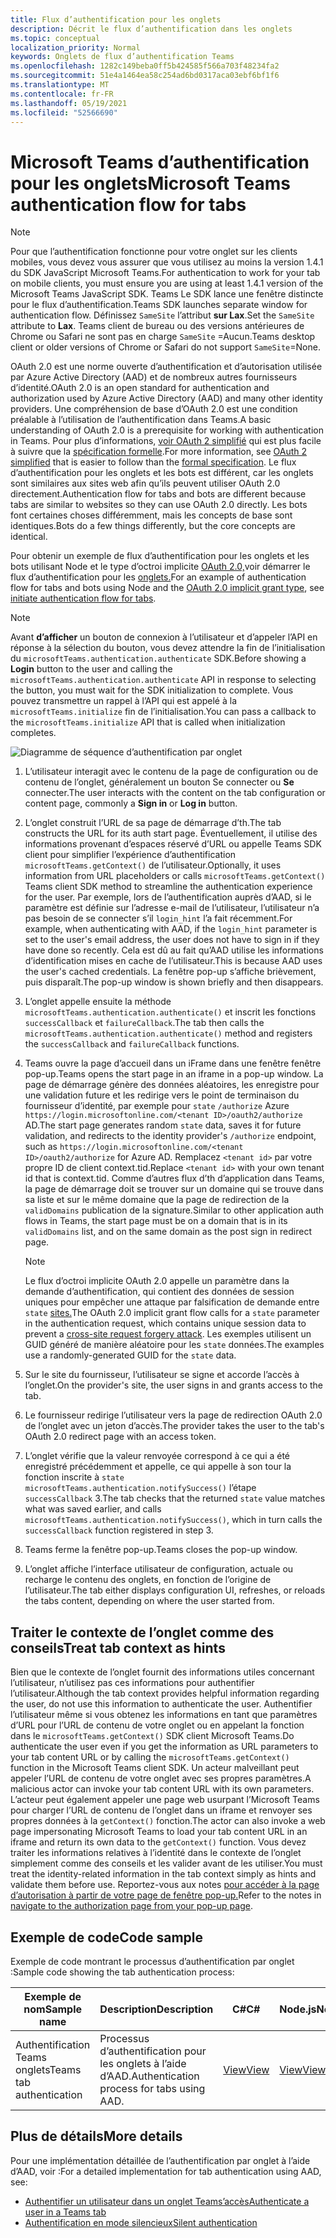 ```yaml
---
title: Flux d’authentification pour les onglets
description: Décrit le flux d’authentification dans les onglets
ms.topic: conceptual
localization_priority: Normal
keywords: Onglets de flux d’authentification Teams
ms.openlocfilehash: 1282c149beba0ff5b424585f566a703f48234fa2
ms.sourcegitcommit: 51e4a1464ea58c254ad6bd0317aca03ebf6bf1f6
ms.translationtype: MT
ms.contentlocale: fr-FR
ms.lasthandoff: 05/19/2021
ms.locfileid: "52566690"
---
```

# <a name="microsoft-teams-authentication-flow-for-tabs"></a><span data-ttu-id="71f38-104">Microsoft Teams d’authentification pour les onglets</span><span class="sxs-lookup"><span data-stu-id="71f38-104">Microsoft Teams authentication flow for tabs</span></span>

> [!NOTE]
> <span data-ttu-id="71f38-105">Pour que l’authentification fonctionne pour votre onglet sur les clients mobiles, vous devez vous assurer que vous utilisez au moins la version 1.4.1 du SDK JavaScript Microsoft Teams.</span><span class="sxs-lookup"><span data-stu-id="71f38-105">For authentication to work for your tab on mobile clients, you must ensure you are using at least 1.4.1 version of the Microsoft Teams JavaScript SDK.</span></span>
> <span data-ttu-id="71f38-106">Teams Le SDK lance une fenêtre distincte pour le flux d’authentification.</span><span class="sxs-lookup"><span data-stu-id="71f38-106">Teams SDK launches separate window for authentication flow.</span></span> <span data-ttu-id="71f38-107">Définissez `SameSite` l’attribut **sur Lax**.</span><span class="sxs-lookup"><span data-stu-id="71f38-107">Set the `SameSite` attribute to **Lax**.</span></span> <span data-ttu-id="71f38-108">Teams client de bureau ou des versions antérieures de Chrome ou Safari ne sont pas en charge `SameSite` =Aucun.</span><span class="sxs-lookup"><span data-stu-id="71f38-108">Teams desktop client or older versions of Chrome or Safari do not support `SameSite`=None.</span></span>

<span data-ttu-id="71f38-109">OAuth 2.0 est une norme ouverte d’authentification et d’autorisation utilisée par Azure Active Directory (AAD) et de nombreux autres fournisseurs d’identité.</span><span class="sxs-lookup"><span data-stu-id="71f38-109">OAuth 2.0 is an open standard for authentication and authorization used by Azure Active Directory (AAD) and many other identity providers.</span></span> <span data-ttu-id="71f38-110">Une compréhension de base d’OAuth 2.0 est une condition préalable à l’utilisation de l’authentification dans Teams.</span><span class="sxs-lookup"><span data-stu-id="71f38-110">A basic understanding of OAuth 2.0 is a prerequisite for working with authentication in Teams.</span></span> <span data-ttu-id="71f38-111">Pour plus d’informations, [voir OAuth 2 simplifié](https://aaronparecki.com/oauth-2-simplified/) qui est plus facile à suivre que la [spécification formelle](https://oauth.net/2/).</span><span class="sxs-lookup"><span data-stu-id="71f38-111">For more information, see [OAuth 2 simplified](https://aaronparecki.com/oauth-2-simplified/) that is easier to follow than the [formal specification](https://oauth.net/2/).</span></span> <span data-ttu-id="71f38-112">Le flux d’authentification pour les onglets et les bots est différent, car les onglets sont similaires aux sites web afin qu’ils peuvent utiliser OAuth 2.0 directement.</span><span class="sxs-lookup"><span data-stu-id="71f38-112">Authentication flow for tabs and bots are different because tabs are similar to websites so they can use OAuth 2.0 directly.</span></span> <span data-ttu-id="71f38-113">Les bots font certaines choses différemment, mais les concepts de base sont identiques.</span><span class="sxs-lookup"><span data-stu-id="71f38-113">Bots do a few things differently, but the core concepts are identical.</span></span>

<span data-ttu-id="71f38-114">Pour obtenir un exemple de flux d’authentification pour les onglets et les bots utilisant Node et le type d’octroi implicite [OAuth 2.0,](https://oauth.net/2/grant-types/implicit/)voir démarrer le flux d’authentification pour les [onglets.](~/tabs/how-to/authentication/auth-tab-aad.md#initiate-authentication-flow)</span><span class="sxs-lookup"><span data-stu-id="71f38-114">For an example of authentication flow for tabs and bots using Node and the [OAuth 2.0 implicit grant type](https://oauth.net/2/grant-types/implicit/), see [initiate authentication flow for tabs](~/tabs/how-to/authentication/auth-tab-aad.md#initiate-authentication-flow).</span></span>

> [!NOTE]
> <span data-ttu-id="71f38-115">Avant **d’afficher** un bouton de connexion à l’utilisateur et d’appeler l’API en réponse à la sélection du bouton, vous devez attendre la fin de l’initialisation du `microsoftTeams.authentication.authenticate` SDK.</span><span class="sxs-lookup"><span data-stu-id="71f38-115">Before showing a **Login** button to the user and calling the `microsoftTeams.authentication.authenticate` API in response to selecting the button, you must wait for the SDK initialization to complete.</span></span> <span data-ttu-id="71f38-116">Vous pouvez transmettre un rappel à l’API qui est appelé à la `microsoftTeams.initialize` fin de l’initialisation.</span><span class="sxs-lookup"><span data-stu-id="71f38-116">You can pass a callback to the `microsoftTeams.initialize` API that is called when initialization completes.</span></span>

![Diagramme de séquence d’authentification par onglet](~/assets/images/authentication/tab_auth_sequence_diagram.png)

1. <span data-ttu-id="71f38-118">L’utilisateur interagit avec le contenu de la  page de configuration ou de contenu de l’onglet, généralement un bouton Se connecter ou **Se** connecter.</span><span class="sxs-lookup"><span data-stu-id="71f38-118">The user interacts with the content on the tab configuration or content page, commonly a **Sign in** or **Log in** button.</span></span>
2. <span data-ttu-id="71f38-119">L’onglet construit l’URL de sa page de démarrage d’th.</span><span class="sxs-lookup"><span data-stu-id="71f38-119">The tab constructs the URL for its auth start page.</span></span> <span data-ttu-id="71f38-120">Éventuellement, il utilise des informations provenant d’espaces réservé d’URL ou appelle Teams SDK client pour simplifier l’expérience d’authentification `microsoftTeams.getContext()` de l’utilisateur.</span><span class="sxs-lookup"><span data-stu-id="71f38-120">Optionally, it uses information from URL placeholders or calls `microsoftTeams.getContext()` Teams client SDK method to streamline the authentication experience for the user.</span></span> <span data-ttu-id="71f38-121">Par exemple, lors de l’authentification auprès d’AAD, si le paramètre est définie sur l’adresse e-mail de l’utilisateur, l’utilisateur n’a pas besoin de se connecter s’il `login_hint` l’a fait récemment.</span><span class="sxs-lookup"><span data-stu-id="71f38-121">For example, when authenticating with AAD, if the `login_hint` parameter is set to the user's email address, the user does not have to sign in if they have done so recently.</span></span> <span data-ttu-id="71f38-122">Cela est dû au fait qu’AAD utilise les informations d’identification mises en cache de l’utilisateur.</span><span class="sxs-lookup"><span data-stu-id="71f38-122">This is because AAD uses the user's cached credentials.</span></span> <span data-ttu-id="71f38-123">La fenêtre pop-up s’affiche brièvement, puis disparaît.</span><span class="sxs-lookup"><span data-stu-id="71f38-123">The pop-up window is shown briefly and then disappears.</span></span>
3. <span data-ttu-id="71f38-124">L’onglet appelle ensuite la méthode `microsoftTeams.authentication.authenticate()` et inscrit les fonctions `successCallback` et `failureCallback`.</span><span class="sxs-lookup"><span data-stu-id="71f38-124">The tab then calls the `microsoftTeams.authentication.authenticate()` method and registers the `successCallback` and `failureCallback` functions.</span></span>
4. <span data-ttu-id="71f38-125">Teams ouvre la page d’accueil dans un iFrame dans une fenêtre fenêtre pop-up.</span><span class="sxs-lookup"><span data-stu-id="71f38-125">Teams opens the start page in an iframe in a pop-up window.</span></span> <span data-ttu-id="71f38-126">La page de démarrage génère des données aléatoires, les enregistre pour une validation future et les redirige vers le point de terminaison du fournisseur d’identité, par exemple pour `state` `/authorize` Azure `https://login.microsoftonline.com/<tenant ID>/oauth2/authorize` AD.</span><span class="sxs-lookup"><span data-stu-id="71f38-126">The start page generates random `state` data, saves it for future validation, and redirects to the identity provider's `/authorize` endpoint, such as `https://login.microsoftonline.com/<tenant ID>/oauth2/authorize` for Azure AD.</span></span> <span data-ttu-id="71f38-127">Remplacez `<tenant id>` par votre propre ID de client context.tid.</span><span class="sxs-lookup"><span data-stu-id="71f38-127">Replace `<tenant id>` with your own tenant id that is context.tid.</span></span>
<span data-ttu-id="71f38-128">Comme d’autres flux d’th d’application dans Teams, la page de démarrage doit se trouver sur un domaine qui se trouve dans sa liste et sur le même domaine que la page de redirection de la `validDomains` publication de la signature.</span><span class="sxs-lookup"><span data-stu-id="71f38-128">Similar to other application auth flows in Teams, the start page must be on a domain that is in its `validDomains` list, and on the same domain as the post sign in redirect page.</span></span>

    > [!NOTE]
    > <span data-ttu-id="71f38-129">Le flux d’octroi implicite OAuth 2.0 appelle un paramètre dans la demande d’authentification, qui contient des données de session uniques pour empêcher une attaque par falsification de demande entre `state` [sites.](https://en.wikipedia.org/wiki/Cross-site_request_forgery)</span><span class="sxs-lookup"><span data-stu-id="71f38-129">The OAuth 2.0 implicit grant flow calls for a `state` parameter in the authentication request, which contains unique session data to prevent a [cross-site request forgery attack](https://en.wikipedia.org/wiki/Cross-site_request_forgery).</span></span> <span data-ttu-id="71f38-130">Les exemples utilisent un GUID généré de manière aléatoire pour les `state` données.</span><span class="sxs-lookup"><span data-stu-id="71f38-130">The examples use a randomly-generated GUID for the `state` data.</span></span>

5. <span data-ttu-id="71f38-131">Sur le site du fournisseur, l’utilisateur se signe et accorde l’accès à l’onglet.</span><span class="sxs-lookup"><span data-stu-id="71f38-131">On the provider's site, the user signs in and grants access to the tab.</span></span>
6. <span data-ttu-id="71f38-132">Le fournisseur redirige l’utilisateur vers la page de redirection OAuth 2.0 de l’onglet avec un jeton d’accès.</span><span class="sxs-lookup"><span data-stu-id="71f38-132">The provider takes the user to the tab's OAuth 2.0 redirect page with an access token.</span></span>
7. <span data-ttu-id="71f38-133">L’onglet vérifie que la valeur renvoyée correspond à ce qui a été enregistré précédemment et appelle, ce qui appelle à son tour la fonction inscrite à `state` `microsoftTeams.authentication.notifySuccess()` l’étape `successCallback` 3.</span><span class="sxs-lookup"><span data-stu-id="71f38-133">The tab checks that the returned `state` value matches what was saved earlier, and calls `microsoftTeams.authentication.notifySuccess()`, which in turn calls the `successCallback` function registered in step 3.</span></span>
8. <span data-ttu-id="71f38-134">Teams ferme la fenêtre pop-up.</span><span class="sxs-lookup"><span data-stu-id="71f38-134">Teams closes the pop-up window.</span></span>
9. <span data-ttu-id="71f38-135">L’onglet affiche l’interface utilisateur de configuration, actuale ou recharge le contenu des onglets, en fonction de l’origine de l’utilisateur.</span><span class="sxs-lookup"><span data-stu-id="71f38-135">The tab either displays configuration UI, refreshes, or reloads the tabs content, depending on where the user started from.</span></span>

## <a name="treat-tab-context-as-hints"></a><span data-ttu-id="71f38-136">Traiter le contexte de l’onglet comme des conseils</span><span class="sxs-lookup"><span data-stu-id="71f38-136">Treat tab context as hints</span></span>

<span data-ttu-id="71f38-137">Bien que le contexte de l’onglet fournit des informations utiles concernant l’utilisateur, n’utilisez pas ces informations pour authentifier l’utilisateur.</span><span class="sxs-lookup"><span data-stu-id="71f38-137">Although the tab context provides helpful information regarding the user, do not use this information to authenticate the user.</span></span> <span data-ttu-id="71f38-138">Authentifier l’utilisateur même si vous obtenez les informations en tant que paramètres d’URL pour l’URL de contenu de votre onglet ou en appelant la fonction dans le `microsoftTeams.getContext()` SDK client Microsoft Teams.</span><span class="sxs-lookup"><span data-stu-id="71f38-138">Do authenticate the user even if you get the information as URL parameters to your tab content URL or by calling the `microsoftTeams.getContext()` function in the Microsoft Teams client SDK.</span></span> <span data-ttu-id="71f38-139">Un acteur malveillant peut appeler l’URL de contenu de votre onglet avec ses propres paramètres.</span><span class="sxs-lookup"><span data-stu-id="71f38-139">A malicious actor can invoke your tab content URL with its own parameters.</span></span> <span data-ttu-id="71f38-140">L’acteur peut également appeler une page web usurpant l’Microsoft Teams pour charger l’URL de contenu de l’onglet dans un iframe et renvoyer ses propres données à la `getContext()` fonction.</span><span class="sxs-lookup"><span data-stu-id="71f38-140">The actor can also invoke a web page impersonating Microsoft Teams to load your tab content URL in an iframe and return its own data to the `getContext()` function.</span></span> <span data-ttu-id="71f38-141">Vous devez traiter les informations relatives à l’identité dans le contexte de l’onglet simplement comme des conseils et les valider avant de les utiliser.</span><span class="sxs-lookup"><span data-stu-id="71f38-141">You must treat the identity-related information in the tab context simply as hints and validate them before use.</span></span> <span data-ttu-id="71f38-142">Reportez-vous aux notes [pour accéder à la page d’autorisation à partir de votre page de fenêtre pop-up.](~/tabs/how-to/authentication/auth-tab-aad.md#navigate-to-the-authorization-page-from-your-popup-page)</span><span class="sxs-lookup"><span data-stu-id="71f38-142">Refer to the notes in [navigate to the authorization page from your pop-up page](~/tabs/how-to/authentication/auth-tab-aad.md#navigate-to-the-authorization-page-from-your-popup-page).</span></span>

## <a name="code-sample"></a><span data-ttu-id="71f38-143">Exemple de code</span><span class="sxs-lookup"><span data-stu-id="71f38-143">Code sample</span></span>

<span data-ttu-id="71f38-144">Exemple de code montrant le processus d’authentification par onglet :</span><span class="sxs-lookup"><span data-stu-id="71f38-144">Sample code showing the tab authentication process:</span></span>

| <span data-ttu-id="71f38-145">**Exemple de nom**</span><span class="sxs-lookup"><span data-stu-id="71f38-145">**Sample name**</span></span> | <span data-ttu-id="71f38-146">**Description**</span><span class="sxs-lookup"><span data-stu-id="71f38-146">**Description**</span></span> | <span data-ttu-id="71f38-147">**C#**</span><span class="sxs-lookup"><span data-stu-id="71f38-147">**C#**</span></span> | <span data-ttu-id="71f38-148">**Node.js**</span><span class="sxs-lookup"><span data-stu-id="71f38-148">**Node.js**</span></span> |
|-----------------|-----------------|-------------|------------|
| <span data-ttu-id="71f38-149">Authentification Teams onglets</span><span class="sxs-lookup"><span data-stu-id="71f38-149">Teams tab authentication</span></span> | <span data-ttu-id="71f38-150">Processus d’authentification pour les onglets à l’aide d’AAD.</span><span class="sxs-lookup"><span data-stu-id="71f38-150">Authentication process for tabs using AAD.</span></span> | [<span data-ttu-id="71f38-151">View</span><span class="sxs-lookup"><span data-stu-id="71f38-151">View</span></span>](https://github.com/OfficeDev/Microsoft-Teams-Samples/tree/main/samples/app-complete-sample/csharp) | [<span data-ttu-id="71f38-152">View</span><span class="sxs-lookup"><span data-stu-id="71f38-152">View</span></span>](https://github.com/OfficeDev/Microsoft-Teams-Samples/tree/main/samples/app-complete-sample/nodejs) |

## <a name="more-details"></a><span data-ttu-id="71f38-153">Plus de détails</span><span class="sxs-lookup"><span data-stu-id="71f38-153">More details</span></span>

<span data-ttu-id="71f38-154">Pour une implémentation détaillée de l’authentification par onglet à l’aide d’AAD, voir :</span><span class="sxs-lookup"><span data-stu-id="71f38-154">For a detailed implementation for tab authentication using AAD, see:</span></span>

* [<span data-ttu-id="71f38-155">Authentifier un utilisateur dans un onglet Teams’accès</span><span class="sxs-lookup"><span data-stu-id="71f38-155">Authenticate a user in a Teams tab</span></span>](~/tabs/how-to/authentication/auth-tab-AAD.md)
* [<span data-ttu-id="71f38-156">Authentification en mode silencieux</span><span class="sxs-lookup"><span data-stu-id="71f38-156">Silent authentication</span></span>](~/tabs/how-to/authentication/auth-silent-AAD.md)
